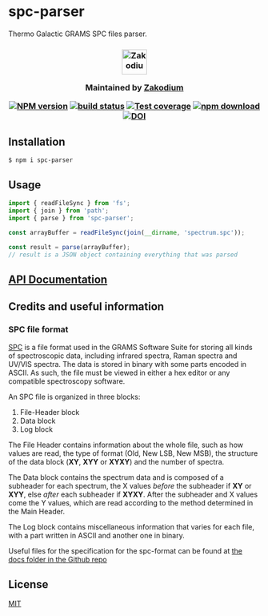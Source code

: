 # spc-parser

Thermo Galactic GRAMS SPC files parser.

<h3 align="center">

  <a href="https://www.zakodium.com">
    <img src="https://www.zakodium.com/brand/zakodium-logo-white.svg" width="50" alt="Zakodium logo" />
  </a>

  <p>
    Maintained by <a href="https://www.zakodium.com">Zakodium</a>
  </p>

[![NPM version][npm-image]][npm-url]
[![build status][ci-image]][ci-url]
[![Test coverage][codecov-image]][codecov-url]
[![npm download][download-image]][download-url]
[![DOI](https://www.zenodo.org/badge/379600570.svg)](https://www.zenodo.org/badge/latestdoi/379600570)

</h3>

## Installation

`$ npm i spc-parser`

## Usage

```js
import { readFileSync } from 'fs';
import { join } from 'path';
import { parse } from 'spc-parser';

const arrayBuffer = readFileSync(join(__dirname, 'spectrum.spc'));

const result = parse(arrayBuffer);
// result is a JSON object containing everything that was parsed
```

## [API Documentation](https://cheminfo.github.io/spc-parser/)

## Credits and useful information

### SPC file format

[SPC](https://en.wikipedia.org/wiki/SPC_file_format) is a file format used in the GRAMS Software Suite for storing all kinds of spectroscopic data, including infrared spectra, Raman spectra and UV/VIS spectra.
The data is stored in binary with some parts encoded in ASCII. As such, the file must be viewed in either a hex editor or any compatible spectroscopy software.

An SPC file is organized in three blocks:

1. File-Header block
2. Data block
3. Log block

The File Header contains information about the whole file, such as how values are read, the type of format (Old, New LSB, New MSB), the structure of the data block (**XY**, **XYY** or **XYXY**) and the number of spectra.

The Data block contains the spectrum data and is composed of a subheader for each spectrum, the X values _before_ the subheader if **XY** or **XYY**, else _after_ each subheader if **XYXY**. After the subheader and X values come the Y values, which are read according to the method determined in the Main Header.

The Log block contains miscellaneous information that varies for each file, with a part written in ASCII and another one in binary.

Useful files for the specification for the spc-format can be found at [the docs folder in the Github repo](https://github.com/cheminfo/spc-parser/tree/main/docs)

## License

[MIT](./LICENSE)

[npm-image]: https://img.shields.io/npm/v/spc-parser.svg
[npm-url]: https://www.npmjs.com/package/spc-parser
[ci-image]: https://github.com/cheminfo/spc-parser/workflows/Node.js%20CI/badge.svg?branch=main
[ci-url]: https://github.com/cheminfo/spc-parser/actions?query=workflow%3A%22Node.js+CI%22
[codecov-image]: https://img.shields.io/codecov/c/github/cheminfo/spc-parser.svg
[codecov-url]: https://codecov.io/gh/cheminfo/spc-parser
[download-image]: https://img.shields.io/npm/dm/spc-parser.svg
[download-url]: https://www.npmjs.com/package/spc-parser
